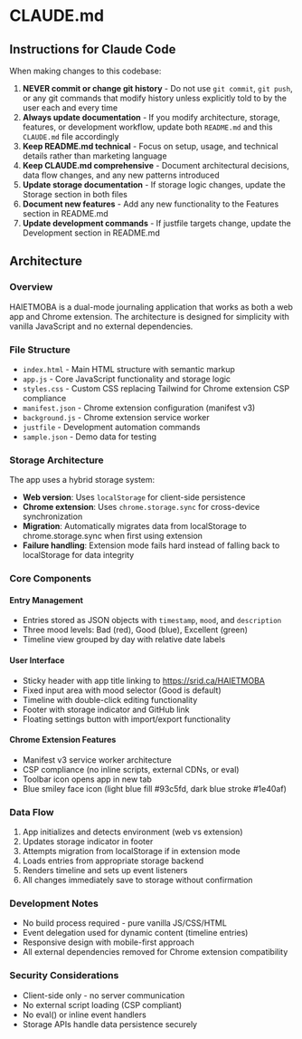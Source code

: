 # CLAUDE.md

## Instructions for Claude Code

When making changes to this codebase:

1. **NEVER commit or change git history** - Do not use `git commit`, `git push`, or any git commands that modify history unless explicitly told to by the user each and every time
2. **Always update documentation** - If you modify architecture, storage, features, or development workflow, update both `README.md` and this `CLAUDE.md` file accordingly
3. **Keep README.md technical** - Focus on setup, usage, and technical details rather than marketing language
4. **Keep CLAUDE.md comprehensive** - Document architectural decisions, data flow changes, and any new patterns introduced
5. **Update storage documentation** - If storage logic changes, update the Storage section in both files
6. **Document new features** - Add any new functionality to the Features section in README.md
7. **Update development commands** - If justfile targets change, update the Development section in README.md

## Architecture

### Overview
HAIETMOBA is a dual-mode journaling application that works as both a web app and Chrome extension. The architecture is designed for simplicity with vanilla JavaScript and no external dependencies.

### File Structure
- `index.html` - Main HTML structure with semantic markup
- `app.js` - Core JavaScript functionality and storage logic
- `styles.css` - Custom CSS replacing Tailwind for Chrome extension CSP compliance
- `manifest.json` - Chrome extension configuration (manifest v3)
- `background.js` - Chrome extension service worker
- `justfile` - Development automation commands
- `sample.json` - Demo data for testing

### Storage Architecture
The app uses a hybrid storage system:

- **Web version**: Uses `localStorage` for client-side persistence
- **Chrome extension**: Uses `chrome.storage.sync` for cross-device synchronization
- **Migration**: Automatically migrates data from localStorage to chrome.storage.sync when first using extension
- **Failure handling**: Extension mode fails hard instead of falling back to localStorage for data integrity

### Core Components

#### Entry Management
- Entries stored as JSON objects with `timestamp`, `mood`, and `description`
- Three mood levels: Bad (red), Good (blue), Excellent (green)
- Timeline view grouped by day with relative date labels

#### User Interface
- Sticky header with app title linking to https://srid.ca/HAIETMOBA
- Fixed input area with mood selector (Good is default)
- Timeline with double-click editing functionality
- Footer with storage indicator and GitHub link
- Floating settings button with import/export functionality

#### Chrome Extension Features
- Manifest v3 service worker architecture
- CSP compliance (no inline scripts, external CDNs, or eval)
- Toolbar icon opens app in new tab
- Blue smiley face icon (light blue fill #93c5fd, dark blue stroke #1e40af)

### Data Flow
1. App initializes and detects environment (web vs extension)
2. Updates storage indicator in footer
3. Attempts migration from localStorage if in extension mode
4. Loads entries from appropriate storage backend
5. Renders timeline and sets up event listeners
6. All changes immediately save to storage without confirmation

### Development Notes
- No build process required - pure vanilla JS/CSS/HTML
- Event delegation used for dynamic content (timeline entries)
- Responsive design with mobile-first approach
- All external dependencies removed for Chrome extension compatibility

### Security Considerations
- Client-side only - no server communication
- No external script loading (CSP compliant)
- No eval() or inline event handlers
- Storage APIs handle data persistence securely